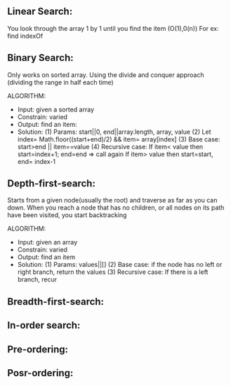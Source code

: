 ## Linear Search:
You look through the array 1 by 1 until you find the item (O(1),0(n))
For ex: find indexOf

## Binary Search:
Only works on sorted array. Using the divide and conquer approach (dividing the range in half each time)

ALGORITHM:
* Input: given a sorted array
* Constrain: varied
* Output: find an item:
* Solution:
    (1) Params: start||0, end||array.length, array, value
    (2) Let index= Math.floor((start+end)/2) && item= array[index]
    (3) Base case: start>end || item==value
    (4) Recursive case: 
        If item< value then start=index+1; end=end => call again
        If item> value then start=start, end= index-1

## Depth-first-search:
Starts from a given node(usually the root) and traverse as far as you can down. When you reach a node that has no children, or all nodes on its path have been visited, you start backtracking

ALGORITHM:
* Input: given an array
* Constrain: varied
* Output: find an item
* Solution:
    (1) Params: values||[]
    (2) Base case: if the node has no left or right branch, return the values
    (3) Recursive case:
        If there is a left branch, recur

## Breadth-first-search:

## In-order search:

## Pre-ordering:

## Posr-ordering:
